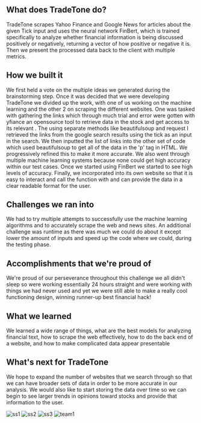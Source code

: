 ## What does TradeTone do?
TradeTone scrapes Yahoo Finance and Google News for articles about the given Tick input and uses the neural network FinBert, which is trained specifically to analyze whether financial information is being discussed positively or negatively, returning a vector of how positive or negative it is. Then we present the processed data back to the client with multiple metrics. 
## How we built it
We first held a vote on the multiple ideas we generated during the brainstorming step. Once it was decided that we were developing TradeTone we divided up the work, with one of us working on the machine learning and the other 2 on scraping the different websites. One was tasked with gathering the links which through much trial and error were gotten with yfiance an opensource tool to retrieve data in the stock and get access to its relevant . The using separate methods like beautifulsoup and request I retrieved the links from the google search results using the tick as an input in the search. We then inputted the list of links into the other set of code which used beautifulsoup  to get all of the data in the 'p' tag in HTML. We progressively refined this to make it more accurate. We also went through multiple machine learning systems because none could get high accuracy within our test cases. Once we started using FinBert we started to see high levels of accuracy. Finally, we incorporated into its own website so that it is easy to interact and call the function with and can provide the data in a clear readable format for the user.                                                                                                                                                                                                                                                                                                                                                                             
## Challenges we ran into
We had to try multiple attempts to successfully use the machine learning algorithms and to accurately scrape the web and news sites. An additional challenge was runtime as there was much we could do about it except lower the amount of inputs and speed up the code where we could, during the testing phase.
## Accomplishments that we're proud of
We're proud of our perseverance throughout this challenge we all didn't sleep so were working essentially 24 hours straight and were working with things we had never used and yet we were still able to make a really cool functioning design, winning runner-up best financial hack!
## What we learned
We learned a wide range of things, what are the best models for analyzing financial text, how to scrape the web effectively, how to do the back end of a website, and how to make complicated data appear presentable
## What's next for TradeTone
We hope to expand the number of websites that we search through so that we can have broader sets of data in order to be more accurate in our analysis. We would also like to start storing the data over time so we can begin to see larger trends in opinions toward stocks and provide that information to the user. 


![ss1](https://github.com/apg868/BostonHacks2023HackathonSA/assets/123202954/3ed8c220-3271-4c89-a942-13dc8cf734e4)
![ss2](https://github.com/apg868/BostonHacks2023HackathonSA/assets/123202954/46b127ba-254c-4aef-b304-8fe529a2ef2d)
![ss3](https://github.com/apg868/BostonHacks2023HackathonSA/assets/123202954/f2600fed-336f-44a6-beec-0714ce836f72)
![team1](https://github.com/apg868/BostonHacks2023HackathonSA/assets/123202954/b58ab066-d6c5-42de-a65b-796658ba5629)
